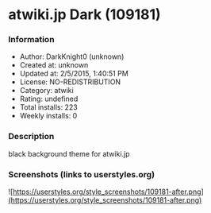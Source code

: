 # atwiki.jp Dark (109181)

### Information
- Author: DarkKnight0 (unknown)
- Created at: unknown
- Updated at: 2/5/2015, 1:40:51 PM
- License: NO-REDISTRIBUTION
- Category: atwiki
- Rating: undefined
- Total installs: 223
- Weekly installs: 0


### Description
black background theme for atwiki.jp


### Screenshots (links to userstyles.org)
![https://userstyles.org/style_screenshots/109181-after.png](https://userstyles.org/style_screenshots/109181-after.png)


